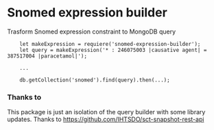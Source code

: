 # Snomed expression builder

Trasform Snomed expression constraint to MongoDB query

```
    let makeExpression = requiere('snomed-expression-builder');
    let query = makeExpression('* : 246075003 |causative agent| = 387517004 |paracetamol|');

    ...

    db.getCollection('snomed').find(query).then(...);
```

### Thanks to
This package is just an isolation of the query builder with some library updates. 
Thanks to https://github.com/IHTSDO/sct-snapshot-rest-api